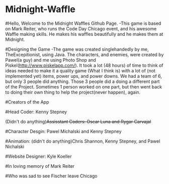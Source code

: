 # Midnight-Waffle

#Hello, Welcome to the Midnight Waffles Github Page.
-This game is based on Mark Reiter, who runs the Code Day Chicago event, and his awesome Waffle making skills. He makes his waffles beautifully and he makes them at Midnight.

#Designing the Game
-The game was created singlehandedly by me, TheExcepitionist, using Java. The characters, and enemies, were created by Pawel(a guy) and me using Photo Shop and Piskel(http://www.piskelapp.com/). It took a lot (48 hours) of time to think of ideas needed to make it a quality game (What I think is) with a lot of (not implemented yet) items, power ups, and power downs. We had a team of 6, but only 3 people did anything. Those 3 people did a doing a different part of the Project. Sometimes 1 person worked on one part, but then went back to doing their own thing to help the project(never happen), again.

#Creators of the App

#Head Coder: Kenny Stepney

(Didn't do anything)~~Assisstant Coders: Oscar Luna and Rygar Carvajal~~

#Character Desgin: Pawel Michalski and Kenny Stepney

#Animation: (didn't do anything)Chris Shannon, Kenny Stepney, and Pawel Nichalski

#Website Designer: Kyle Koeller

#In loving memory of Mark Reiter

#Who was sad to see Fischer leave Chicago
